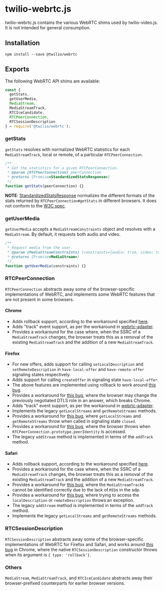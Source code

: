 twilio-webrtc.js
================

twilio-webrtc.js contains the various WebRTC shims used by twilio-video.js.
It is not intended for general consumption.

## Installation

```
npm install --save @twilio/webrtc
```

## Exports

The following WebRTC API shims are available:

```javascript
const {
  getStats,
  getUserMedia,
  MediaStream,
  MediaStreamTrack,
  RTCIceCandidate,
  RTCPeerConnection,
  RTCSessionDescription
} = require('@twilio/webrtc');
```

### getStats

`getStats` resolves with normalized WebRTC statistics for each
`MediaStreamTrack`, local or remote, of a particular `RTCPeerConnection`.

```javascript
/**
 * Get the statistics for a given RTCPeerConnection.
 * @param {RTCPeerConnection} peerConnection
 * @returns {Promise<StandardizedStatsResponse>}
 */
function getStats(peerConnection) {}
```

__NOTE__: [StandardizedStatsResponse](https://github.com/twilio/twilio-webrtc.js/blob/master/lib/getstats.js#L299)
normalizes the different formats of the stats returned by `RTCPeerConnection#getStats` in different
browsers. It does not conform to the [W3C spec](https://www.w3.org/TR/webrtc-stats/).

### getUserMedia

`getUserMedia` accepts a `MediaStreamConstraints` object and resolves
with a `MediaStream`. By default, it requests both audio and video.

```javascript
/**
 * Request media from the user.
 * @param {MediaStreamConstraints} [constraints={audio: true, video: true}]
 * @returns {Promise<MediaStream>}
 */
function getUserMedia(constraints) {}
```

### RTCPeerConnection

`RTCPeerConnection` abstracts away some of the browser-specific implementations
of WebRTC, and implements some WebRTC features that are not present in some
browsers.

#### Chrome
* Adds rollback support, according to the workaround specified [here](https://bugs.chromium.org/p/webrtc/issues/detail?id=5738#c3).
* Adds "track" event support, as per the workaround in [webrtc-adapter](https://github.com/webrtc/adapter/blob/master/src/js/chrome/chrome_shim.js#L19).
* Provides a workaround for the case where, when the SSRC of a `MediaStreamTrack` changes, the
  browser treats this as a removal of the existing `MediaStreamTrack` and the addition of a new
  `MediaStreamTrack`.

#### Firefox
* For new offers, adds support for calling `setLocalDescription` and `setRemoteDescription` in
  `have-local-offer` and `have-remote-offer` signaling states respectively.
* Adds support for calling `createOffer` in signaling state `have-local-offer`.
* The above features are implemented using rollback to work around [this bug](https://bugzilla.mozilla.org/show_bug.cgi?id=1072388).
* Provides a workaround for [this bug](https://bugzilla.mozilla.org/show_bug.cgi?id=1240897), where the browser may
  change the previously negotiated DTLS role in an answer, which breaks Chrome.
* Adds "track" event support, as per the workaround in [webrtc-adapter](https://github.com/webrtc/adapter/blob/master/src/js/firefox/firefox_shim.js#L14).
* Implements the legacy `getLocalStreams` and `getRemoteStreams` methods.
* Provides a workaround for [this bug](https://bugzilla.mozilla.org/show_bug.cgi?id=1154084),
  where `getLocalStreams` and `getRemoteStreams` throw when called in signaling state `closed`.
* Provides a workaround for [this bug](https://bugzilla.mozilla.org/show_bug.cgi?id=1363815),
  where the browser throws when `RTCPeerConnection.prototype.peerIdentity` is accessed.
* The legacy `addStream` method is implemented in terms of the `addTrack` method.

#### Safari
* Adds rollback support, according to the workaround specified [here](https://bugs.chromium.org/p/webrtc/issues/detail?id=5738#c3).
* Provides a workaround for the case where, when the SSRC of a `MediaStreamTrack` changes, the
  browser treats this as a removal of the existing `MediaStreamTrack` and the addition of a new
  `MediaStreamTrack`.
* Provides a workaround for [this bug](https://bugs.webkit.org/show_bug.cgi?id=174519), where
  the `MediaStreamTrack`s cannot be identified correctly due to the lack of `MID`s in the sdp.
* Provides a workaround for [this bug](https://bugs.webkit.org/show_bug.cgi?id=174323), where
  trying to access the `localDescription` or `remoteDescription` throws an exception.
* The legacy `addStream` method is implemented in terms of the `addTrack` method.
* Implements the legacy `getLocalStreams` and `getRemoteStreams` methods.

### RTCSessionDescription

`RTCSessionDescription` abstracts away some of the browser-specific implementations
of WebRTC for Firefox and Safari, and works around [this bug](https://bugs.chromium.org/p/webrtc/issues/detail?id=4676)
in Chrome, where the native `RTCSessionDescription` constructor throws when its argument is
`{ type: 'rollback'}`.

### Others

`MediaStream`, `MediaStreamTrack`, and `RTCIceCandidate` abstracts away their
browser-prefixed counterparts for earlier browser versions.
